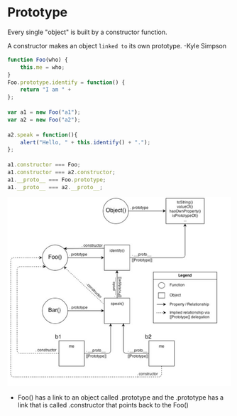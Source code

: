 # Prototype 

Every single "object" is built by a constructor function.

A constructor makes an object `linked to` its own prototype. -Kyle Simpson

```js
function Foo(who) {
    this.me = who;
}
Foo.prototype.identify = function() {
    return "I am " + 
};

var a1 = new Foo("a1");
var a2 = new Foo("a2");

a2.speak = function(){
    alert("Hello, " + this.identify() + ".");
};

a1.constructor === Foo; 
a1.constructor === a2.constructor;
a1.__proto__ === Foo.prototype;
a1.__proto__ === a2.__proto__;
```
![Linking Objects](images/linked-objects.png)
- Foo() has a link to an object called .prototype and the .prototype has a link that is called .constructor that points back to the Foo()
